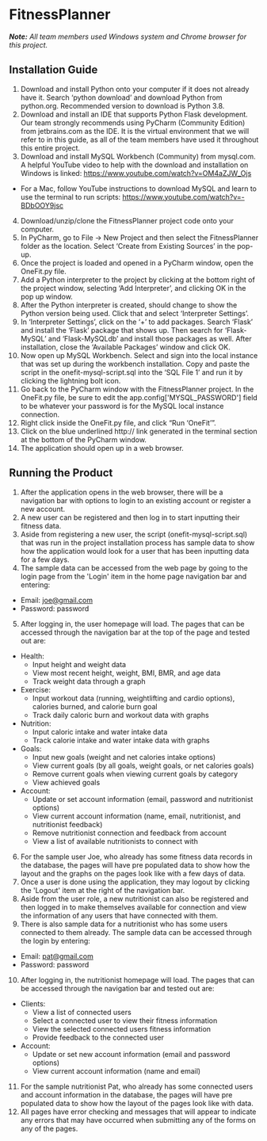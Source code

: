 # FitnessPlanner

***Note:** All team members used Windows system and Chrome browser for this project.*

## Installation Guide
1. Download and install Python onto your computer if it does not already have it. Search ‘python download’ and download Python from python.org. Recommended version to download is Python 3.8.
2. Download and install an IDE that supports Python Flask development. Our team strongly recommends using PyCharm (Community Edition) from jetbrains.com as the IDE. It is the virtual environment that we will refer to in this guide, as all of the team members have used it throughout this entire project.
3. Download and install MySQL Workbench (Community) from mysql.com. A helpful YouTube video to help with the download and installation on Windows is linked: https://www.youtube.com/watch?v=OM4aZJW_Ojs
  - For a Mac, follow YouTube instructions to download MySQL and learn to use the terminal to run scripts: https://www.youtube.com/watch?v=-BDbOOY9jsc 
4. Download/unzip/clone the FitnessPlanner project code onto your computer.
5. In PyCharm, go to File -> New Project and then select the FitnessPlanner folder as the location. Select ‘Create from Existing Sources’ in the pop-up.
6. Once the project is loaded and opened in a PyCharm window, open the OneFit.py file.
7. Add a Python interpreter to the project by clicking <No Interpreter> at the bottom right of the project window, selecting ‘Add Interpreter’, and clicking OK in the pop up window.
8. After the Python interpreter is created, <No Interpreter> should change to show the Python version being used. Click that and select ‘Interpreter Settings’.
9. In ‘Interpreter Settings’, click on the ‘+’ to add packages. Search ‘Flask’ and install the ‘Flask’ package that shows up. Then search for ‘Flask-MySQL’ and ‘Flask-MySQLdb’ and install those packages as well. After installation, close the ‘Available Packages’ window and click OK.
10. Now open up MySQL Workbench. Select and sign into the local instance that was set up during the workbench installation. Copy and paste the script in the onefit-mysql-script.sql into the ‘SQL File 1’ and run it by clicking the lightning bolt icon.
11. Go back to the PyCharm window with the FitnessPlanner project. In the OneFit.py file, be sure to edit the app.config['MYSQL_PASSWORD'] field to be whatever your password is for the MySQL local instance connection.
12. Right click inside the OneFit.py file, and click “Run ‘OneFit’”.
13. Click on the blue underlined http:// link generated in the terminal section at the bottom of the PyCharm window. 
14. The application should open up in a web browser.

## Running the Product
1. After the application opens in the web browser, there will be a navigation bar with options to login to an existing account or register a new account.
2. A new user can be registered and then log in to start inputting their fitness data.
3. Aside from registering a new user, the script (onefit-mysql-script.sql) that was run in the project installation process has sample data to show how the application would look for a user that has been inputting data for a few days. 
4. The sample data can be accessed from the web page by going to the login page from the 'Login' item in the home page navigation bar and entering: 
  - Email: joe@gmail.com 
  - Password: password
5. After logging in, the user homepage will load. The pages that can be accessed through the navigation bar at the top of the page and tested out are:
  - Health:
    - Input height and weight data 
    - View most recent height, weight, BMI, BMR, and age data 
    - Track weight data through a graph
  - Exercise: 
    - Input workout data (running, weightlifting and cardio options), calories burned, and calorie burn goal
    - Track daily caloric burn and workout data with graphs
  - Nutrition: 
    - Input caloric intake and water intake data 
    - Track calorie intake and water intake data with graphs
  - Goals: 
    - Input new goals (weight and net calories intake options)
    - View current goals (by all goals, weight goals, or net calories goals)
    - Remove current goals when viewing current goals by category 
    - View achieved goals 
  - Account:
    - Update or set account information (email, password and nutritionist options)
    - View current account information (name, email, nutritionist, and nutritionist feedback)
    - Remove nutritionist connection and feedback from account 
    - View a list of available nutritionists to connect with
6. For the sample user Joe, who already has some fitness data records in the database, the pages will have pre populated data to show how the layout and the graphs on the pages look like with a few days of data.
7. Once a user is done using the application, they may logout by clicking the 'Logout' item at the right of the navigation bar.
8. Aside from the user role, a new nutritionist can also be registered and then logged in to make themselves available for connection and view the information of any users that have connected with them.
9. There is also sample data for a nutritionist who has some users connected to them already. The sample data can be accessed through the login by entering: 
  - Email: pat@gmail.com 
  - Password: password
10. After logging in, the nutritionist homepage will load. The pages that can be accessed through the navigation bar and tested out are:
  - Clients:
    - View a list of connected users 
    - Select a connected user to view their fitness information 
    - View the selected connected users fitness information 
    - Provide feedback to the connected user
  - Account:
    - Update or set new account information (email and password options)
    - View current account information (name and email)
11. For the sample nutritionist Pat, who already has some connected users and account information in the database, the pages will have pre populated data to show how the layout of the pages look like with data.
12. All pages have error checking and messages that will appear to indicate any errors that may have occurred when submitting any of the forms on any of the pages.

